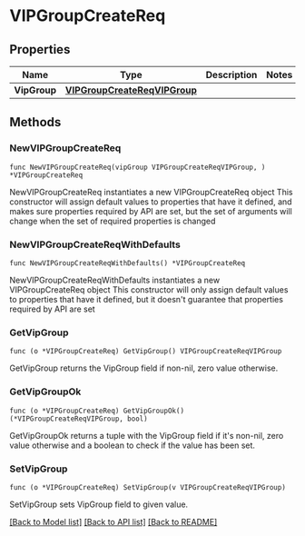 # VIPGroupCreateReq

## Properties

Name | Type | Description | Notes
------------ | ------------- | ------------- | -------------
**VipGroup** | [**VIPGroupCreateReqVIPGroup**](VIPGroupCreateReqVIPGroup.md) |  | 

## Methods

### NewVIPGroupCreateReq

`func NewVIPGroupCreateReq(vipGroup VIPGroupCreateReqVIPGroup, ) *VIPGroupCreateReq`

NewVIPGroupCreateReq instantiates a new VIPGroupCreateReq object
This constructor will assign default values to properties that have it defined,
and makes sure properties required by API are set, but the set of arguments
will change when the set of required properties is changed

### NewVIPGroupCreateReqWithDefaults

`func NewVIPGroupCreateReqWithDefaults() *VIPGroupCreateReq`

NewVIPGroupCreateReqWithDefaults instantiates a new VIPGroupCreateReq object
This constructor will only assign default values to properties that have it defined,
but it doesn't guarantee that properties required by API are set

### GetVipGroup

`func (o *VIPGroupCreateReq) GetVipGroup() VIPGroupCreateReqVIPGroup`

GetVipGroup returns the VipGroup field if non-nil, zero value otherwise.

### GetVipGroupOk

`func (o *VIPGroupCreateReq) GetVipGroupOk() (*VIPGroupCreateReqVIPGroup, bool)`

GetVipGroupOk returns a tuple with the VipGroup field if it's non-nil, zero value otherwise
and a boolean to check if the value has been set.

### SetVipGroup

`func (o *VIPGroupCreateReq) SetVipGroup(v VIPGroupCreateReqVIPGroup)`

SetVipGroup sets VipGroup field to given value.



[[Back to Model list]](../README.md#documentation-for-models) [[Back to API list]](../README.md#documentation-for-api-endpoints) [[Back to README]](../README.md)


